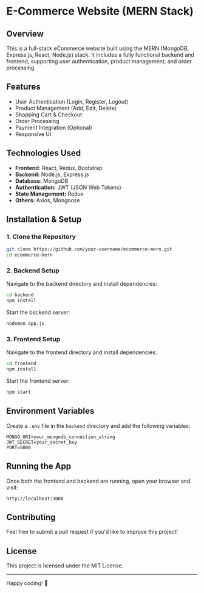 # E-Commerce Website (MERN Stack)

## Overview
This is a full-stack eCommerce website built using the MERN (MongoDB, Express.js, React, Node.js) stack. It includes a fully functional backend and frontend, supporting user authentication, product management, and order processing.

## Features
- User Authentication (Login, Register, Logout)
- Product Management (Add, Edit, Delete)
- Shopping Cart & Checkout
- Order Processing
- Payment Integration (Optional)
- Responsive UI

## Technologies Used
- **Frontend:** React, Redux, Bootstrap
- **Backend:** Node.js, Express.js
- **Database:** MongoDB
- **Authentication:** JWT (JSON Web Tokens)
- **State Management:** Redux
- **Others:** Axios, Mongoose

## Installation & Setup

### **1. Clone the Repository**
```sh
git clone https://github.com/your-username/ecommerce-mern.git
cd ecommerce-mern
```

### **2. Backend Setup**
Navigate to the backend directory and install dependencies:
```sh
cd backend
npm install
```
Start the backend server:
```sh
nodemon app.js
```

### **3. Frontend Setup**
Navigate to the frontend directory and install dependencies:
```sh
cd frontend
npm install
```
Start the frontend server:
```sh
npm start
```

## Environment Variables
Create a `.env` file in the `backend` directory and add the following variables:
```
MONGO_URI=your_mongodb_connection_string
JWT_SECRET=your_secret_key
PORT=5000
```

## Running the App
Once both the frontend and backend are running, open your browser and visit:
```
http://localhost:3000
```

## Contributing
Feel free to submit a pull request if you'd like to improve this project!

## License
This project is licensed under the MIT License.

---
Happy coding! 🚀

